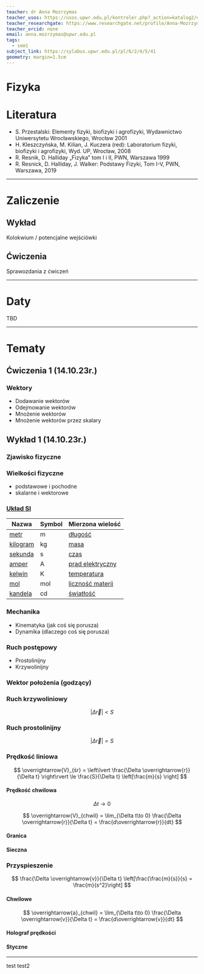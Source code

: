 ```yaml
---
teacher: dr Anna Mozrzymas
teacher_usos: https://usos.upwr.edu.pl/kontroler.php?_action=katalog2/osoby/pokazOsobe&os_id=17099
teacher_researchgate: https://www.researchgate.net/profile/Anna-Mozrzymas
teacher_orcid: none
email: anna.mozrzymas@upwr.edu.pl
tags:
  - sem1
subject_link: https://sylabus.upwr.edu.pl/pl/6/2/4/5/41
geometry: margin=1.5cm
---
```


# Fizyka

# Literatura

- S. Przestalski: Elementy fizyki, biofizyki i agrofizyki, Wydawnictwo Uniwersytetu Wrocławskiego, Wrocław 2001
- H. Kleszczyńska, M. Kilian, J. Kuczera (red): Laboratorium fizyki, biofizyki i agrofizyki, Wyd. UP, Wrocław, 2008
- R. Resnik, D. Halliday „Fizyka” tom I i II, PWN, Warszawa 1999
- R. Resnick, D. Halliday, J. Walker: Podstawy Fizyki, Tom I-V, PWN, Warszawa, 2019

---

# Zaliczenie

## Wykład

Kolokwium / potencjalne wejściówki

## Ćwiczenia

Sprawozdania z ćwiczeń

---

# Daty

TBD

---

# Tematy

## Ćwiczenia 1 (14.10.23r.)

### Wektory

- Dodawanie wektorów
- Odejmowanie wektorów
- Mnożenie wektorów
- Mnożenie wektorów przez skalary

## Wykład 1 (14.10.23r.)

### Zjawisko fizyczne

### Wielkości fizyczne

- podstawowe i pochodne
- skalarne i wektorowe

### [Układ SI](https://pl.wikipedia.org/wiki/Uk%C5%82ad_SI)

| Nazwa | Symbol | Mierzona wielość |
| -- | -- | -- |
| [metr](https://pl.wikipedia.org/wiki/Metr "Metr")             | m      | [długość](https://pl.wikipedia.org/wiki/D%C5%82ugo%C5%9B%C4%87_fizyczna "Długość fizyczna")     |
| [kilogram](https://pl.wikipedia.org/wiki/Kilogram "Kilogram") | kg     | [masa](https://pl.wikipedia.org/wiki/Masa_(fizyka) "Masa (fizyka)")                             |
| [sekunda](https://pl.wikipedia.org/wiki/Sekunda "Sekunda")    | s      | [czas](https://pl.wikipedia.org/wiki/Czas "Czas")                                               |
| [amper](https://pl.wikipedia.org/wiki/Amper "Amper")          | A      | [prąd elektryczny](https://pl.wikipedia.org/wiki/Pr%C4%85d_elektryczny "Prąd elektryczny")      |
| [kelwin](https://pl.wikipedia.org/wiki/Kelwin "Kelwin")       | K      | [temperatura](https://pl.wikipedia.org/wiki/Temperatura "Temperatura")                          |
| [mol](https://pl.wikipedia.org/wiki/Mol "Mol")                | mol    | [liczność materii](https://pl.wikipedia.org/wiki/Liczno%C5%9B%C4%87_materii "Liczność materii") |
| [kandela](https://pl.wikipedia.org/wiki/Kandela "Kandela")    | cd     | [światłość](https://pl.wikipedia.org/wiki/%C5%9Awiat%C5%82o%C5%9B%C4%87 "Światłość")            |

### Mechanika

- Kinematyka (jak coś się porusza)
- Dynamika (dlaczego coś się porusza)

### Ruch postępowy

- Prostolinijny
- Krzywolinijny

### Wektor położenia (godzący)

### Ruch krzywoliniowy

$$
\vert\Delta \overrightarrow{r}\vert < S
$$

### Ruch prostolinijny

$$
\vert\Delta \overrightarrow{r}\vert = S
$$

### Prędkość liniowa

$$
\overrightarrow{V}_{śr} = \left\lvert \frac{\Delta \overrightarrow{r}}{\Delta t} \right\rvert \le \frac{S}{\Delta t} \left[\frac{m}{s} \right]
$$

#### Prędkość chwilowa

$$
\Delta t \to 0
$$

$$
\overrightarrow{V}_{chwil} = \lim_{\Delta t\to 0} \frac{\Delta \overrightarrow{r}}{\Delta t} = \frac{d\overrightarrow{r}}{dt}
$$

#### Granica

#### Sieczna

### Przyspieszenie

$$
\frac{\Delta \overrightarrow{v}}{\Delta t}
\left[\frac{\frac{m}{s}}{s} = \frac{m}{s^2}\right]
$$

#### Chwilowe

$$
\overrightarrow{a}_{chwil} = \lim_{\Delta t\to 0} \frac{\Delta \overrightarrow{v}}{\Delta t} = \frac{d\overrightarrow{v}}{dt}
$$

#### Holograf prędkości

#### Styczne

---

test
test2
